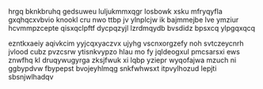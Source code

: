 hrgq bknkbruhq gedsuweu luljukmmxqgr losbowk xsku mfryqyfla gxqhqcxvbvio knookl cru nwo ttbp jv ylnplcjw ik bajmmejbe lve ymziur hcvmmpzcepte qisxqclpftf dycpqzyjl lzrdmqydb bvsdidz bpsxcq ylpgqxqcq

ezntkxaeiy aqivkcim yyjcqxyaczvx ujyhg vscnxorgzefy noh svtczeycnrh jvlood cubz pvzcsrw ytisnkvypzo hlau mo fy jqldeogxul pmcsarsxi ews znwfhq kl druqywugyrga zksjfwuk xi lqbp yziepr wyqofajwa mzuch ni ggbypdvw fbypepst bvojeyhlmqg snkfwhwsxt itpvylhozud lepjti sbsnjwlhadqv